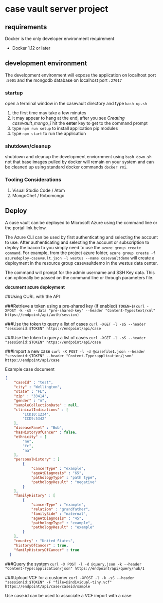 # case vault server project

## requirements
Docker is the only developer environment requirement
* Docker 1.12 or later

## development environment
The development environment will expose the application on localhost port `:5001` and the mongodb database on localhost port `:27017`

### startup
open a terminal window in the casevault directory and type `bash up.sh`

1. the first time may take a few minutes
2. it may appear to hang at the end, after you see *Creating casevault_mongo_1*  hit the __enter__ key to get to the command prompt
3. type `npm run setup` to install application pip modules
4. type `npm start` to run the application

### shutdown/cleanup
shutdown and cleanup the development enviornment using `bash down.sh`  not that base images pulled by docker will remain on your system and can be cleaned up using standard docker commands `docker rmi`.

### Tooling Considerations
1. Visual Studio Code / Atom
2. MongoChef / Robomongo

## Deploy
A case vault can be deployed to Microsoft Azure using the command line or the portal link below.

The Azure CLI can be used by first authenticating and selecting the account to use.
After authenticating and selecting the account or subscription to deploy the bacon to you simply need to use the `azure group create command`.
For example, from the project azure folder, `azure group create -f azuredeploy-casevault.json -l westus --name casevaultdemo`
will create a deployment in the resource group casevaultdemo in the westus data center.

The command will prompt for the admin username and SSH Key data. This can optionally be passed on the command line or through parameters file.

__document azure deployment__

##Using CURL with the API

###Retrieve a token using a pre-shared key (if enabled)
`TOKEN=$(curl -XPOST -k -sS --data "pre-shared-key" --header "Content-Type:text/xml" https://endpoint/api/auth/session)`

###Use the token to query a list of cases
`curl -XGET -l -sS --header "sessionid:$TOKEN" https://endpoint/api/case`

###Use the token to query a list of cases
`curl -XGET -l -sS --header "sessionid:$TOKEN" https://endpoint/api/case`

###Import a new case
`curl -X POST -l -d @casefile1.json --header "sessionid:$TOKEN" --header "Content-Type:application/json" https://endpoint/api/case`

Example case document

```json
{ 
    "caseId" : "test", 
    "city" : "Wellington", 
    "state" : "FL", 
    "zip" : "33414", 
    "gender" : "m", 
    "sampleCollectionDate" : null, 
    "clinicalIndications" : [
        "ICD10:1234", 
        "ICD9:5342"
    ], 
    "diseasePanel" : "Bob", 
    "hasHistoryOfCancer" : false, 
    "ethnicity" : [
        "ne", 
        "fc", 
        "na"
    ], 
    "personalHistory" : [
        {
            "cancerType" : "example", 
            "ageAtDiagnosis" : "65", 
            "pathologyType" : "path type", 
            "pathologyResult" : "negative"
        }
    ], 
    "familyHistory" : [
        {
            "cancerType" : "example", 
            "relation" : "grandfather", 
            "familySide" : "maternal", 
            "ageAtDiagnosis" : "45", 
            "pathologyType" : "example", 
            "pathologyResult" : "example"
        }
    ], 
    "country" : "United States", 
    "historyOfCancer" : true, 
    "familyHistoryOfCancer" : true
  }
```

###Query the system
`curl -X POST -l -d @query.json -k --header "Content-Type:application/json" https://endpoint/api/query/hub/1`

###Upload VCF for a customer
`curl -XPOST -l -k -sS --header "sessionid:$TOKEN" -F "file=@individual-tiny.vcf" https://endpoint/api/case/caseid/sample`

Use case.id can be used to associate a VCF import with a case
